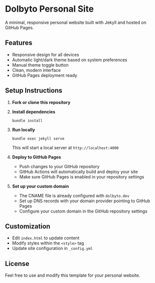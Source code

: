 # Dolbyto Personal Site

A minimal, responsive personal website built with Jekyll and hosted on GitHub Pages.

## Features

- Responsive design for all devices
- Automatic light/dark theme based on system preferences
- Manual theme toggle button
- Clean, modern interface
- GitHub Pages deployment ready

## Setup Instructions

1. **Fork or clone this repository**

2. **Install dependencies**
   ```
   bundle install
   ```

3. **Run locally**
   ```
   bundle exec jekyll serve
   ```
   This will start a local server at `http://localhost:4000`

4. **Deploy to GitHub Pages**
   - Push changes to your GitHub repository
   - GitHub Actions will automatically build and deploy your site
   - Make sure GitHub Pages is enabled in your repository settings

5. **Set up your custom domain**
   - The CNAME file is already configured with `dolbyto.dev`
   - Set up DNS records with your domain provider pointing to GitHub Pages
   - Configure your custom domain in the GitHub repository settings

## Customization

- Edit `index.html` to update content
- Modify styles within the `<style>` tag
- Update site configuration in `_config.yml`

## License

Feel free to use and modify this template for your personal website.
